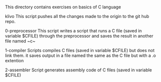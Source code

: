 This directory contains exercises on basics of C language

klivo
This script pushes all the changes made to the origin to the git hub repo.

0-preprocessor
This script writes a script that runs a C file (saved in variable $CFILE) through the preprocessor and saves the result in another file named ~c~

1-compiler
Scripts compiles C files (saved in variable $CFILE) but does not link them. it saves output in a file named the same as the C file but with a .o extention

2-assembler
Script generates assembly code of C files (saved in variable $CFILE)
